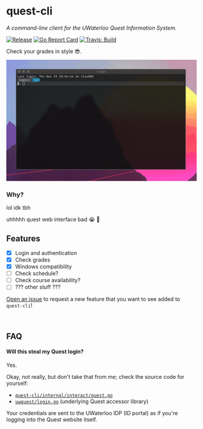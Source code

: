 # quest-cli

_A command-line client for the UWaterloo Quest Information System._

[![Release][release-img]][release]
[![Go Report Card][grp-img]][grp]
[![Travis: Build][travis-img]][travis]

Check your grades in style 😎.

<img src="./docs/demo.gif" width="725px" />

### Why?

lol idk tbh

uhhhhh quest web interface bad 😭 💯

## Features

- [x] Login and authentication
- [x] Check grades
- [x] Windows compatibility
- [ ] Check schedule?
- [ ] Check course availability?
- [ ] ??? other stuff ???

[Open an issue](https://github.com/stevenxie/quest-cli/issues/new) to request
a new feature that you want to see added to `quest-cli`!

<br />

## FAQ

#### Will this steal my Quest login?

Yes.

Okay, not really, but don't take that from me; check the source code for
yourself:

- [`quest-cli/internal/interact/quest.go`](https://github.com/stevenxie/quest-cli/blob/master/internal/interact/quest.go)
- [`uwquest/login.go`](https://github.com/stevenxie/uwquest/blob/master/login.go) (underlying Quest accessor library)

Your credentials are sent to the UWaterloo IDP (ID portal) as if you're
logging into the Quest website itself.

[grp]: https://goreportcard.com/report/github.com/stevenxie/quest-cli
[grp-img]: https://goreportcard.com/badge/github.com/stevenxie/quest-cli
[release]: https://github.com/stevenxie/quest-cli/releases
[release-img]: https://img.shields.io/github/release/stevenxie/quest-cli.svg
[travis]: https://travis-ci.com/stevenxie/quest-cli
[travis-img]: https://travis-ci.com/stevenxie/quest-cli.svg?branch=master
